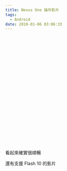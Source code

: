 ```yaml
---
title: Nexus One 操作影片
tags:
  - Android
date: 2010-01-06 03:06:33
---
```


<object width="425" height="344"><param name="movie" value="http://www.youtube.com/v/1CJFdG-MARw&hl=zh_TW&fs=1"></param><param name="allowFullScreen" value="true"></param><param name="allowscriptaccess" value="always"></param><embed src="http://www.youtube.com/v/1CJFdG-MARw&hl=zh_TW&fs=1" type="application/x-shockwave-flash" allowscriptaccess="always" allowfullscreen="true" width="425" height="344"></embed></object>

看起來確實很順暢

還有支援 Flash 10 的影片

<object width="425" height="344"><param name="movie" value="http://www.youtube.com/v/vlWOocHwcLo&hl=zh_TW&fs=1"></param><param name="allowFullScreen" value="true"></param><param name="allowscriptaccess" value="always"></param><embed src="http://www.youtube.com/v/vlWOocHwcLo&hl=zh_TW&fs=1" type="application/x-shockwave-flash" allowscriptaccess="always" allowfullscreen="true" width="425" height="344"></embed></object>

